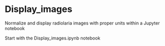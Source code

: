 # Display_images
Normalize and display radiolaria images with proper units within a Jupyter notebook

Start with the Display_images.ipynb notebook
